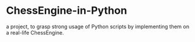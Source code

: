 # ChessEngine-in-Python
a project, to grasp strong usage of Python scripts by implementing them on a real-life ChessEngine.
